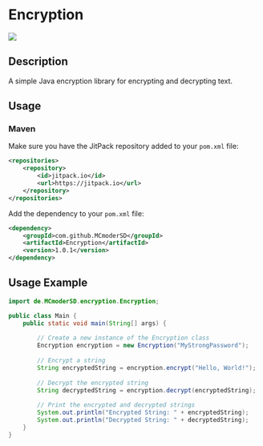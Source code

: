 # Encryption
[![](https://jitpack.io/v/MCmoderSD/Encryption.svg)](https://jitpack.io/#MCmoderSD/Encryption)


## Description
A simple Java encryption library for encrypting and decrypting text.


## Usage

### Maven
Make sure you have the JitPack repository added to your `pom.xml` file:
```xml
<repositories>
    <repository>
        <id>jitpack.io</id>
        <url>https://jitpack.io</url>
    </repository>
</repositories>
```
Add the dependency to your `pom.xml` file:
```xml
<dependency>
    <groupId>com.github.MCmoderSD</groupId>
    <artifactId>Encryption</artifactId>
    <version>1.0.1</version>
</dependency>
```


## Usage Example
```java
import de.MCmoderSD.encryption.Encryption;

public class Main {
    public static void main(String[] args) {
        
        // Create a new instance of the Encryption class
        Encryption encryption = new Encryption("MyStrongPassword");
        
        // Encrypt a string
        String encryptedString = encryption.encrypt("Hello, World!");
        
        // Decrypt the encrypted string
        String decryptedString = encryption.decrypt(encryptedString);
        
        // Print the encrypted and decrypted strings
        System.out.println("Encrypted String: " + encryptedString);
        System.out.println("Decrypted String: " + decryptedString);
    }
}
```